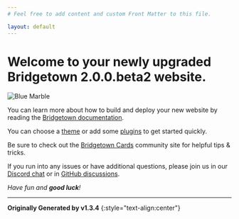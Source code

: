 ```yaml
---
# Feel free to add content and custom Front Matter to this file.

layout: default
---
```


# Welcome to your newly upgraded Bridgetown 2.0.0.beta2 website.

![Blue Marble](<%= resized_image_path("images/blue-marble.jpg", width: 400) %>)

You can learn more about how to build and deploy your new website by reading the  [Bridgetown documentation](https://www.bridgetownrb.com/docs).

You can choose a [theme](https://github.com/topics/bridgetown-theme) or add some [plugins](https://www.bridgetownrb.com/plugins/) to get started quickly.

Be sure to check out the [Bridgetown Cards](https://bridgetown.cards) community site for helpful tips & tricks.

If you run into any issues or have additional questions, please join us in our [Discord chat](https://discord.gg/4E6hktQGz4) or in [GitHub discussions](https://github.com/bridgetownrb/bridgetown/discussions).

_Have fun and **good luck**!_

----

**Originally Generated by v1.3.4**
{:style="text-align:center"}
